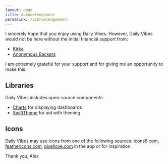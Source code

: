 ```yaml
---
layout: page
title: Acknowledgement
permalink: /acknowledgement/
---
```

I sincerely hope that you enjoy using Daily Vibes. However, Daily Vibes would not be here without the initial financial support from:

- [Kirka](https://www.kirka.ca)
- [Anonymous Backers](https://kickstarter.com/projects/471588901/daily-vibes)

I am extremely grateful for your support and for giving me an opportunity to make this.

## Libraries
Daily Vibes includes open-source components:
- [Charts](https://github.com/danielgindi/Charts) for displaying dashboards
- [SwiftTheme](https://github.com/jiecao-fm/SwiftTheme) for aid with theming

## Icons
Daily Vibes may use icons from one of the following sources: [icons8.com](https://icons8.com), [feathericons.com](https://feathericons.com/), [pixellove.com](https://www.pixellove.com/) in the app or for inspiration.

Thank you,
Alex